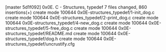 [master 5d1f092] 0x0E. C - Structures, typedef
 7 files changed, 860 insertions(+)
 create mode 100644 0x0E-structures_typedef/1-init_dog.c
 create mode 100644 0x0E-structures_typedef/2-print_dog.c
 create mode 100644 0x0E-structures_typedef/4-new_dog.c
 create mode 100644 0x0E-structures_typedef/5-free_dog.c
 create mode 100644 0x0E-structures_typedef/README.md
 create mode 100644 0x0E-structures_typedef/dog.h
 create mode 100644 0x0E-structures_typedef/uncrustify.cfg
